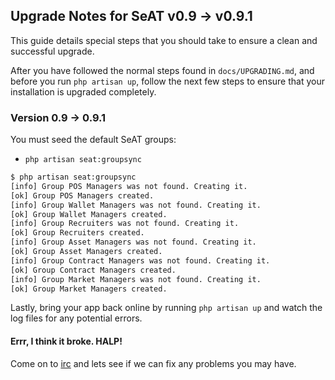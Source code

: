 ## Upgrade Notes for SeAT v0.9 -> v0.9.1

This guide details special steps that you should take to ensure a clean and successful upgrade.

After you have followed the normal steps found in `docs/UPGRADING.md`, and before you run `php artisan up`, follow the next few steps to ensure that your installation is upgraded completely.

### Version 0.9 -> 0.9.1

You must seed the default SeAT groups:
  - `php artisan seat:groupsync`

```bash
$ php artisan seat:groupsync
[info] Group POS Managers was not found. Creating it.
[ok] Group POS Managers created.
[info] Group Wallet Managers was not found. Creating it.
[ok] Group Wallet Managers created.
[info] Group Recruiters was not found. Creating it.
[ok] Group Recruiters created.
[info] Group Asset Managers was not found. Creating it.
[ok] Group Asset Managers created.
[info] Group Contract Managers was not found. Creating it.
[ok] Group Contract Managers created.
[info] Group Market Managers was not found. Creating it.
[ok] Group Market Managers created.
```

Lastly, bring your app back online by running `php artisan up` and watch the log files for any potential errors.

#### Errr, I think it broke. HALP!
Come on to [irc](https://kiwiirc.com/client/irc.coldfront.net/?nick=seat_user%7C?#wcs-pub) and lets see if we can fix any problems you may have.
